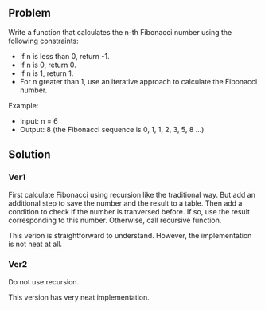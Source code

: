 ## Problem
Write a function that calculates the n-th Fibonacci number using the following constraints:
- If n is less than 0, return -1.
- If n is 0, return 0.
- If n is 1, return 1.
- For n greater than 1, use an iterative approach to calculate the Fibonacci number.

Example:
- Input: n = 6
- Output: 8 (the Fibonacci sequence is 0, 1, 1, 2, 3, 5, 8 ...)

## Solution
### Ver1
First calculate Fibonacci using recursion like the traditional way.
But add an additional step to save the number and the result to a table.
Then add a condition to check if the number is tranversed before. If so, use the result corresponding to this number. Otherwise, call recursive function.

This verion is straightforward to understand. However, the implementation is not neat at all.

### Ver2
Do not use recursion.

This version has very neat implementation.